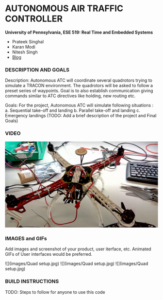 AUTONOMOUS AIR TRAFFIC CONTROLLER
============

**University of Pennsylvania, ESE 519: Real Time and Embedded Systems**

* Prateek Singhal
* Karan Modi
* Nitesh Singh
* [Blog](https://devpost.com/software/autonomous-air-traffic-controller-pg62u5)

### DESCRIPTION AND GOALS

Description: Autonomous ATC will coordinate several quadrotors trying to simulate a TRACON environment. The quadrotors will be asked to follow a preset series of waypoints. Goal is to also establish communication giving commands similar to ATC directives like holding, new routing etc.

Goals: For the project, Autonomous ATC will simulate following situations :
a. Sequential take-off and landing
b. Parallel take-off and landing
c. Emergency landings
(TODO: Add a brief description of the project and Final Goals)

### VIDEO
[![](images/IMG_20161111_230927.jpg)](https://www.youtube.com/playlist?list=PLuWLqb5ctXWFwknlIJluRaV9K4BDzSD1n)

### IMAGES and GIFs
Add images and screenshot of your product, user iterface, etc. Animated GIFs of User interfaces would be preferred.

![](images/Quad setup.jpg)
![](images/Quad setup.jpg)
![](images/Quad setup.jpg)

### BUILD INSTRUCTIONS
TODO: Steps to follow for anyone to use this code
